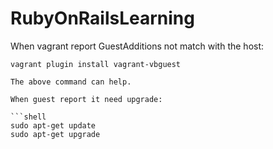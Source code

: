 # RubyOnRailsLearning


When vagrant report GuestAdditions not match with the host:

```shell
vagrant plugin install vagrant-vbguest

The above command can help.

When guest report it need upgrade:

```shell
sudo apt-get update
sudo apt-get upgrade
